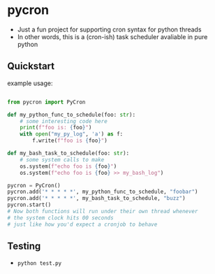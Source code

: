# pycron

* Just a fun project for supporting cron syntax for python threads
* In other words, this is a (cron-ish) task scheduler avaliable in pure python

## Quickstart

example usage:

```python

from pycron import PyCron

def my_python_func_to_schedule(foo: str):
    # some interesting code here
    print(f"foo is: {foo}")
    with open("my_py_log", 'a') as f:
        f.write(f"foo is {foo}")

def my_bash_task_to_schedule(foo: str):
    # some system calls to make
    os.system(f"echo foo is {foo}")
    os.system(f"echo foo is {foo} >> my_bash_log")

pycron = PyCron()
pycron.add('* * * * *', my_python_func_to_schedule, "foobar")
pycron.add('* * * * *', my_bash_task_to_schedule, "buzz")
pycron.start()
# Now both functions will run under their own thread whenever
# the system clock hits 00 seconds
# just like how you'd expect a cronjob to behave
```

## Testing

* `python test.py`
